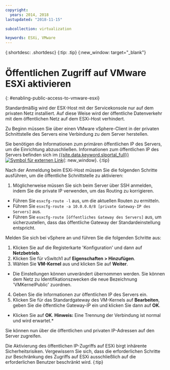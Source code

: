 ```yaml
---
copyright:
  years: 2014, 2018
lastupdated: "2018-11-15"

subcollection: virtualization

keywords: ESXi, VMware
---
```

{:shortdesc: .shortdesc}
{:tip: .tip}
{:new_window: target="_blank"}

# Öffentlichen Zugriff auf VMware ESXi aktivieren
{: #enabling-public-access-to-vmware-esxi}

Standardmäßig wird der ESX-Host mit der Servicekonsole nur auf dem privaten Netz installiert. Auf diese Weise wird der öffentliche Datenverkehr mit dem öffentlichen Netz auf dem ESXi-Host verhindert.

Zu Beginn müssen Sie über einen VMware vSphere-Client in der privaten Schnittstelle des Servers eine Verbindung zu dem Server herstellen.

Sie benötigen die Informationen zum primären öffentlichen IP des Servers, um die Einrichtung abzuschließen. Informationen zum öffentlichen IP des Servers befinden sich im [{{site.data.keyword.slportal_full}} ![Symbol für externen Link](../../icons/launch-glyph.svg "Symbol für externen Link")](https://control.softlayer.com/){: new_window}.
{:tip}

Nach der Anmeldung beim ESXi-Host müssen Sie die folgenden Schritte ausführen, um die öffentliche Schnittstelle zu aktivieren:

1. Möglicherweise müssen Sie sich beim Server über SSH anmelden, indem Sie die private IP verwenden, um das Routing zu korrigieren.
* Führen Sie `esxcfg-route -l` aus, um die aktuellen Routen zu ermitteln.
* Führen Sie `esxcfg-route -a 10.0.0.0/8 [private Gateway-IP des Servers]` aus.
* Führen Sie `esxcfg-route [öffentliches Gateway des Servers]` aus, um sicherzustellen, dass das öffentliche Gateway der Standardeinstellung entspricht.

Melden Sie sich bei vSphere an und führen Sie die folgenden Schritte aus:

1. Klicken Sie auf die Registerkarte 'Konfiguration' und dann auf **Netzbetrieb**.
2. Klicken Sie für vSwitch1 auf **Eigenschaften > Hinzufügen**.
3. Wählen Sie **VM-Kernel** aus und klicken Sie auf **Weiter**.
* Die Einstellungen können unverändert übernommen werden. Sie können dem Netz zu Identifikationszwecken die neue Bezeichnung 'VMKernelPublic' zuordnen.
4. Geben Sie die Informationen zur öffentlichen IP des Servers ein.
5. Klicken Sie für das Standardgateway des VM-Kernels auf **Bearbeiten**, geben Sie die öffentliche Gateway-IP ein und klicken Sie dann auf **OK**.
* Klicken Sie auf **OK**. **Hinweis:** Eine Trennung der Verbindung ist normal und wird erwartet.*

Sie können nun über die öffentlichen und privaten IP-Adressen auf den Server zugreifen.

Die Aktivierung des öffentlichen IP-Zugriffs auf ESXi birgt inhärente Sicherheitsrisiken. Vergewissern Sie sich, dass die erforderlichen Schritte zur Beschränkung des Zugriffs auf ESXi ausschließlich auf die erforderlichen Benutzer beschränkt wird.
{:tip}
